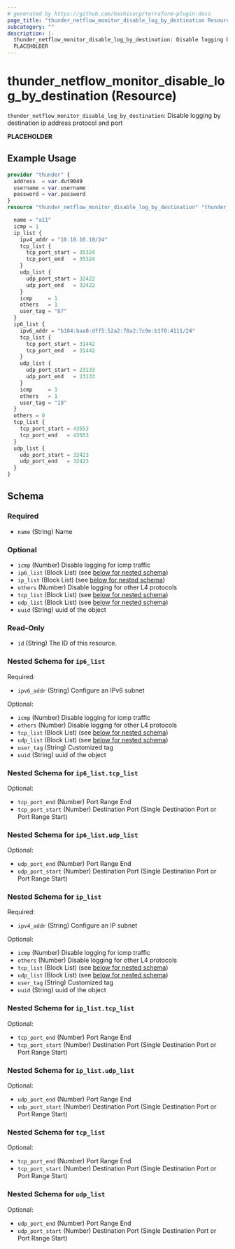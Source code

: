 ```yaml
---
# generated by https://github.com/hashicorp/terraform-plugin-docs
page_title: "thunder_netflow_monitor_disable_log_by_destination Resource - terraform-provider-thunder"
subcategory: ""
description: |-
  thunder_netflow_monitor_disable_log_by_destination: Disable logging by destination ip address protocol and port
  PLACEHOLDER
---
```


# thunder_netflow_monitor_disable_log_by_destination (Resource)

`thunder_netflow_monitor_disable_log_by_destination`: Disable logging by destination ip address protocol and port

__PLACEHOLDER__

## Example Usage

```terraform
provider "thunder" {
  address  = var.dut9049
  username = var.username
  password = var.password
}
resource "thunder_netflow_monitor_disable_log_by_destination" "thunder_netflow_monitor_disable_log_by_destination" {

  name = "a11"
  icmp = 1
  ip_list {
    ipv4_addr = "10.10.10.10/24"
    tcp_list {
      tcp_port_start = 35324
      tcp_port_end   = 35324
    }
    udp_list {
      udp_port_start = 32422
      udp_port_end   = 32422
    }
    icmp     = 1
    others   = 1
    user_tag = "87"
  }
  ip6_list {
    ipv6_addr = "b184:baa0:dff5:52a2:78a2:7c9e:b1f0:4111/24"
    tcp_list {
      tcp_port_start = 31442
      tcp_port_end   = 31442
    }
    udp_list {
      udp_port_start = 23133
      udp_port_end   = 23133
    }
    icmp     = 1
    others   = 1
    user_tag = "19"
  }
  others = 0
  tcp_list {
    tcp_port_start = 43553
    tcp_port_end   = 43553
  }
  udp_list {
    udp_port_start = 32423
    udp_port_end   = 32423
  }
}
```

<!-- schema generated by tfplugindocs -->
## Schema

### Required

- `name` (String) Name

### Optional

- `icmp` (Number) Disable logging for icmp traffic
- `ip6_list` (Block List) (see [below for nested schema](#nestedblock--ip6_list))
- `ip_list` (Block List) (see [below for nested schema](#nestedblock--ip_list))
- `others` (Number) Disable logging for other L4 protocols
- `tcp_list` (Block List) (see [below for nested schema](#nestedblock--tcp_list))
- `udp_list` (Block List) (see [below for nested schema](#nestedblock--udp_list))
- `uuid` (String) uuid of the object

### Read-Only

- `id` (String) The ID of this resource.

<a id="nestedblock--ip6_list"></a>
### Nested Schema for `ip6_list`

Required:

- `ipv6_addr` (String) Configure an IPv6 subnet

Optional:

- `icmp` (Number) Disable logging for icmp traffic
- `others` (Number) Disable logging for other L4 protocols
- `tcp_list` (Block List) (see [below for nested schema](#nestedblock--ip6_list--tcp_list))
- `udp_list` (Block List) (see [below for nested schema](#nestedblock--ip6_list--udp_list))
- `user_tag` (String) Customized tag
- `uuid` (String) uuid of the object

<a id="nestedblock--ip6_list--tcp_list"></a>
### Nested Schema for `ip6_list.tcp_list`

Optional:

- `tcp_port_end` (Number) Port Range End
- `tcp_port_start` (Number) Destination Port (Single Destination Port or Port Range Start)


<a id="nestedblock--ip6_list--udp_list"></a>
### Nested Schema for `ip6_list.udp_list`

Optional:

- `udp_port_end` (Number) Port Range End
- `udp_port_start` (Number) Destination Port (Single Destination Port or Port Range Start)



<a id="nestedblock--ip_list"></a>
### Nested Schema for `ip_list`

Required:

- `ipv4_addr` (String) Configure an IP subnet

Optional:

- `icmp` (Number) Disable logging for icmp traffic
- `others` (Number) Disable logging for other L4 protocols
- `tcp_list` (Block List) (see [below for nested schema](#nestedblock--ip_list--tcp_list))
- `udp_list` (Block List) (see [below for nested schema](#nestedblock--ip_list--udp_list))
- `user_tag` (String) Customized tag
- `uuid` (String) uuid of the object

<a id="nestedblock--ip_list--tcp_list"></a>
### Nested Schema for `ip_list.tcp_list`

Optional:

- `tcp_port_end` (Number) Port Range End
- `tcp_port_start` (Number) Destination Port (Single Destination Port or Port Range Start)


<a id="nestedblock--ip_list--udp_list"></a>
### Nested Schema for `ip_list.udp_list`

Optional:

- `udp_port_end` (Number) Port Range End
- `udp_port_start` (Number) Destination Port (Single Destination Port or Port Range Start)



<a id="nestedblock--tcp_list"></a>
### Nested Schema for `tcp_list`

Optional:

- `tcp_port_end` (Number) Port Range End
- `tcp_port_start` (Number) Destination Port (Single Destination Port or Port Range Start)


<a id="nestedblock--udp_list"></a>
### Nested Schema for `udp_list`

Optional:

- `udp_port_end` (Number) Port Range End
- `udp_port_start` (Number) Destination Port (Single Destination Port or Port Range Start)



